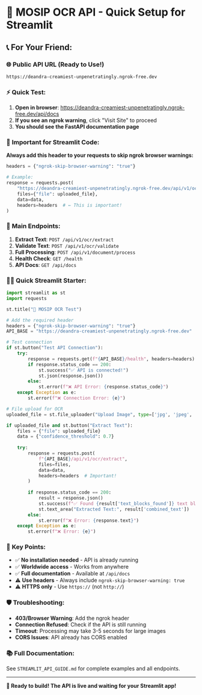 # 🚀 MOSIP OCR API - Quick Setup for Streamlit

## 📞 **For Your Friend:**

### 🌐 **Public API URL (Ready to Use!)**
```
https://deandra-creamiest-unpenetratingly.ngrok-free.dev
```

### ⚡ **Quick Test:**
1. **Open in browser**: https://deandra-creamiest-unpenetratingly.ngrok-free.dev/api/docs
2. **If you see an ngrok warning**, click "Visit Site" to proceed
3. **You should see the FastAPI documentation page**

### 🔧 **Important for Streamlit Code:**
**Always add this header to your requests to skip ngrok browser warnings:**
```python
headers = {"ngrok-skip-browser-warning": "true"}

# Example:
response = requests.post(
    "https://deandra-creamiest-unpenetratingly.ngrok-free.dev/api/v1/ocr/extract",
    files={"file": uploaded_file},
    data=data,
    headers=headers  # ← This is important!
)
```

### 📝 **Main Endpoints:**
1. **Extract Text**: `POST /api/v1/ocr/extract` 
2. **Validate Text**: `POST /api/v1/ocr/validate`
3. **Full Processing**: `POST /api/v1/document/process`
4. **Health Check**: `GET /health`
5. **API Docs**: `GET /api/docs`

### 🏃‍♂️ **Quick Streamlit Starter:**
```python
import streamlit as st
import requests

st.title("📄 MOSIP OCR Test")

# Add the required header
headers = {"ngrok-skip-browser-warning": "true"}
API_BASE = "https://deandra-creamiest-unpenetratingly.ngrok-free.dev"

# Test connection
if st.button("Test API Connection"):
    try:
        response = requests.get(f"{API_BASE}/health", headers=headers)
        if response.status_code == 200:
            st.success("✅ API is connected!")
            st.json(response.json())
        else:
            st.error(f"❌ API Error: {response.status_code}")
    except Exception as e:
        st.error(f"❌ Connection Error: {e}")

# File upload for OCR
uploaded_file = st.file_uploader("Upload Image", type=['jpg', 'jpeg', 'png'])

if uploaded_file and st.button("Extract Text"):
    files = {"file": uploaded_file}
    data = {"confidence_threshold": 0.7}
    
    try:
        response = requests.post(
            f"{API_BASE}/api/v1/ocr/extract",
            files=files,
            data=data,
            headers=headers  # Important!
        )
        
        if response.status_code == 200:
            result = response.json()
            st.success(f"✅ Found {result['text_blocks_found']} text blocks")
            st.text_area("Extracted Text:", result['combined_text'])
        else:
            st.error(f"❌ Error: {response.text}")
    except Exception as e:
        st.error(f"❌ Error: {e}")
```

### 🎯 **Key Points:**
- ✅ **No installation needed** - API is already running
- ✅ **Worldwide access** - Works from anywhere
- ✅ **Full documentation** - Available at `/api/docs`
- ⚠️ **Use headers** - Always include `ngrok-skip-browser-warning: true`
- ⚠️ **HTTPS only** - Use `https://` (not `http://`)

### 🛡️ **Troubleshooting:**
- **403/Browser Warning**: Add the ngrok header
- **Connection Refused**: Check if the API is still running
- **Timeout**: Processing may take 3-5 seconds for large images
- **CORS Issues**: API already has CORS enabled

### 📚 **Full Documentation:**
See `STREAMLIT_API_GUIDE.md` for complete examples and all endpoints.

---
**🎉 Ready to build! The API is live and waiting for your Streamlit app!**